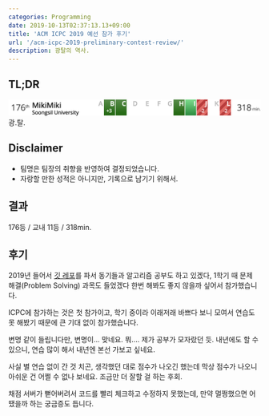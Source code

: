 ```yaml
---
categories: Programming
date: 2019-10-13T02:37:13.13+09:00
title: 'ACM ICPC 2019 예선 참가 후기'
url: '/acm-icpc-2019-preliminary-contest-review/'
description: 광탈의 역사.
---
```


## TL;DR

![176th/318min.](01.png)
광.탈.

## Disclaimer

- 팀명은 팀장의 취향을 반영하여 결정되었습니다.
- 자랑할 만한 성적은 아니지만, 기록으로 남기기 위해서.

## 결과

176등 / 교내 11등 / 318min.

## 후기

2019년 들어서 [깃 레포](https://github.com/niceb5y/algorithm-study/blob/niceb5y/README.md)를 파서 동기들과 알고리즘 공부도 하고 있겠다, 1학기 때 문제 해결(Problem Solving) 과목도 들었겠다 한번 해봐도 좋지 않을까 싶어서 참가했습니다.

ICPC에 참가하는 것은 첫 참가이고, 학기 중이라 이래저래 바쁘다 보니 모여서 연습도 못 해봤기 때문에 큰 기대 없이 참가했습니다.

변명 같이 들립니다만, 변명이... 맞네요. 뭐.... 제가 공부가 모자랐던 듯. 내년에도 할 수 있으니, 연습 많이 해서 내년엔 본선 가보고 싶네요.

사실 별 연습 없이 간 것 치곤, 생각했던 대로 점수가 나오긴 했는데 막상 점수가 나오니 아쉬운 건 어쩔 수 없나 보네요. 조금만 더 잘할 걸 하는 후회.

채점 서버가 뻗어버려서 코드를 빨리 체크하고 수정하지 못했는데, 만약 멀쩡했으면 어땠을까 하는 궁금증도 듭니다.
